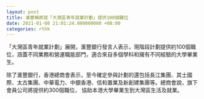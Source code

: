 ```yaml
---
layout: post
title: 滙豐稱將就「大灣區青年就業計劃」提供100個職位
date: 2021-01-08 21:01:24.000000000 +08:00
categories: rthk
---
```


「大灣區青年就業計劃」展開，滙豐銀行發言人表示，現階段計劃提供約100個職位，涵蓋不同業務和營運職能部門，適合來自多個學科和擁有不同經驗的大學畢業生。

除了滙豐銀行，香港總商會表示，至今確定參與計劃的還包括長江集團、其士國際、太古集團、中華電力、中銀香港、信和置業及新創建集團等。總商會說，旗下會員公司將提供約300個職位， 協助本港大學畢業生到大灣區生活及就業。
